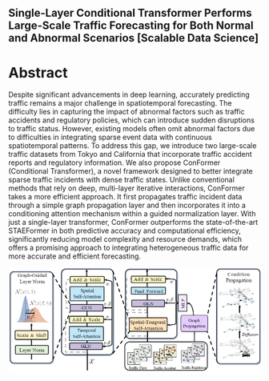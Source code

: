 ## Single-Layer Conditional Transformer Performs Large-Scale Traffic Forecasting for Both Normal and Abnormal Scenarios [Scalable Data Science]

# Abstract
Despite significant advancements in deep learning, accurately predicting traffic remains a major challenge in spatiotemporal forecasting. The difficulty lies in capturing the impact of abnormal factors such as traffic accidents and regulatory policies, which can introduce sudden disruptions to traffic status. However, existing models often omit abnormal factors due to difficulties in integrating sparse event data with continuous spatiotemporal patterns. To address this gap, we introduce two large-scale traffic datasets from Tokyo and California that incorporate traffic accident reports and regulatory information. We also propose ConFormer (Conditional Transformer), a novel framework designed to better integrate sparse traffic incidents with dense traffic states. Unlike conventional methods that rely on deep, multi-layer iterative interactions, ConFormer takes a more efficient approach. It first propagates traffic incident data through a simple graph propagation layer and then incorporates it into a conditioning attention mechanism within a guided normalization layer. With just a single-layer transformer, ConFormer outperforms the state-of-the-art STAEFormer in both predictive accuracy and computational efficiency, significantly reducing model complexity and resource demands, which offers a promising approach to integrating heterogeneous traffic data for more accurate and efficient forecasting.

![model_arch](img/framework.png)




